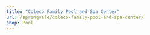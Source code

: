 ```yaml
---
title: "Coleco Family Pool and Spa Center"
url: /springvale/coleco-family-pool-and-spa-center/
shop: Pool
---
```

